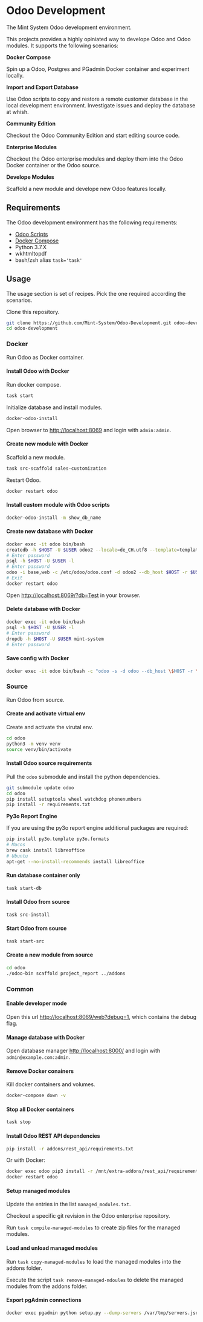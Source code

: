 Odoo Development
================

The Mint System Odoo development environment.

This projects provides a highly opiniated way to develope Odoo and Odoo modules. It supports the following scenarios:

**Docker Compose**

Spin up a Odoo, Postgres and PGadmin Docker container and experiment locally.

**Import and Export Database**

Use Odoo scripts to copy and restore a remote customer database in the local development environment. Investigate issues and deploy the database at whish.

**Community Edition**

Checkout the Odoo Community Edition and start editing source code.

**Enterprise Modules**

Checkout the Odoo enterprise modules and deploy them into the Odoo Docker container or the Odoo source.

**Develope Modules**

Scaffold a new module and develope new Odoo features locally.

## Requirements

The Odoo development environment has the following requirements:

* [Odoo Scripts](https://github.com/Mint-System/Ansible-Playbooks/tree/master/roles/odoo-scripts/files)
* [Docker Compose](https://docs.docker.com/compose/)
* Python 3.7.X
* wkhtmltopdf
* bash/zsh alias `task='task'`

## Usage

The usage section is set of recipes. Pick the one required according the scenarios.

Clone this repository.

```bash
git clone https://github.com/Mint-System/Odoo-Development.git odoo-development
cd odoo-development
```

### Docker

Run Odoo as Docker container.

#### Install Odoo with Docker

Run docker compose.

```bash
task start
```

Initialize database and install modules.

```bash
docker-odoo-install
```

Open browser to [http://localhost:8069](http://localhost:8069) and login with `admin:admin`.

#### Create new module with Docker

Scaffold a new module.

```bash
task src-scaffold sales-customization
```

Restart Odoo.

```bash
docker restart odoo
```

#### Install custom module with Odoo scripts

```bash
docker-odoo-install -m show_db_name
```

#### Create new database with Docker

```bash
docker exec -it odoo bin/bash
createdb -h $HOST -U $USER odoo2 --locale=de_CH.utf8 --template=template0
# Enter password
psql -h $HOST -U $USER -l
# Enter password
odoo -i base,web -c /etc/odoo/odoo.conf -d odoo2 --db_host $HOST -r $USER -w $PASSWORD --without-demo=all --stop-after-init
# Exit
docker restart odoo
```

Open [http://localhost:8069/?db=Test](http://localhost:8069/?db=Test) in your browser.

#### Delete database with Docker

```bash
docker exec -it odoo bin/bash
psql -h $HOST -U $USER -l
# Enter password
dropdb -h $HOST -U $USER mint-system
# Enter password
```

#### Save config with Docker

```bash
docker exec -it odoo bin/bash -c "odoo -s -d odoo --db_host \$HOST -r \$USER -w \$PASSWORD"
```

### Source

Run Odoo from source.

#### Create and activate virtual env

Create and activate the virutal env.
```bash
cd odoo
python3 -m venv venv
source venv/bin/activate
```

#### Install Odoo source requirements

Pull the `odoo` submodule and install the python dependencies.

```bash
git submodule update odoo
cd odoo
pip install setuptools wheel watchdog phonenumbers
pip install -r requirements.txt
```

**Py3o Report Engine**

If you are using the py3o report engine additional packages are required:

```bash
pip install py3o.template py3o.formats
# Macos
brew cask install libreoffice
# Ubuntu
apt-get --no-install-recommends install libreoffice
```

#### Run database container only

```bash
task start-db
```

#### Install Odoo from source

```bash
task src-install
```

#### Start Odoo from source

```bash
task start-src
```

#### Create a new module from source


```bash
cd odoo
./odoo-bin scaffold project_report ../addons
```

### Common

#### Enable developer mode

Open this url [http://localhost:8069/web?debug=1](http://localhost:8069/web?debug=1), which contains the debug flag.

#### Manage database with Docker

Open database manager [http://localhost:8000/](http://localhost:8000/) and login with `admin@example.com:admin`.

#### Remove Docker conainers

Kill docker containers and volumes.

```bash
docker-compose down -v
```

#### Stop all Docker containers

```bash
task stop
```

#### Install Odoo REST API dependencies

```bash
pip install -r addons/rest_api/requirements.txt 
```

Or with Docker:

```bash
docker exec odoo pip3 install -r /mnt/extra-addons/rest_api/requirements.txt
docker restart odoo
```

#### Setup managed modules

Update the entries in the list `managed_modules.txt`.

Checkout a specific git revision in the Odoo enterprise repository.

Run `task compile-managed-modules` to create zip files for the managed modules.

#### Load and unload managed modules

Run `task copy-managed-modules` to load the managed modules into the addons folder.

Execute the script `task remove-managed-mdoules` to delete the managed modules from the addons folder.

#### Export pgAdmin connections

```bash
docker exec pgadmin python setup.py --dump-servers /var/tmp/servers.json --user admin@example.com; cat /var/tmp/servers.json
```
